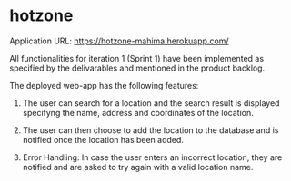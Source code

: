 # hotzone
 
Application URL: https://hotzone-mahima.herokuapp.com/

All functionalities for iteration 1 (Sprint 1) have been implemented as specified by the delivarables and mentioned in the product backlog.

The deployed web-app has the following features:

1. The user can search for a location and the search result is displayed specifyng the name, address and coordinates of the location.

2. The user can then choose to add the location to the database and is notified once the location has been added.

3. Error Handling: In case the user enters an incorrect location, they are notified and are asked to try again with a valid location name.